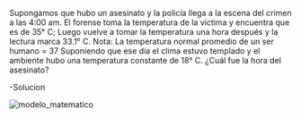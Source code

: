 Supongamos que hubo un asesinato y la policía llega a la escena del crimen a las 4:00 am. El forense toma la temperatura de la víctima y encuentra que es de 35° C;
Luego vuelve a tomar la temperatura una hora después y la lectura marca 33.1° C.
Nota: La temperatura normal promedio de un ser humano = 37
Suponiendo que ese día el clima estuvo templado y el ambiente hubo una temperatura constante de 18° C. ¿Cuál fue la hora del asesinato?

-Solucion

![modelo_matematico](https://user-images.githubusercontent.com/90205705/145421730-aa8a34c1-09e3-41f6-bc61-404a094cf1e7.png)
